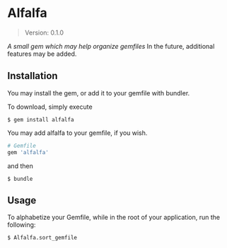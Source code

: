 # Alfalfa

> Version: 0.1.0

*A small gem which may help organize gemfiles*
In the future, additional features may be added.

## Installation

You may install the gem, or add it to your gemfile with bundler.

To download, simply execute

    $ gem install alfalfa

You may add alfalfa to your gemfile, if you wish.

```ruby
# Gemfile
gem 'alfalfa'
```
and then

    $ bundle

## Usage

To alphabetize your Gemfile, while in the root of your application, run the following:

    $ Alfalfa.sort_gemfile
